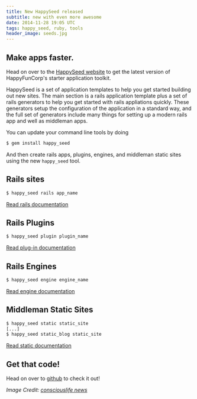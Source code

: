 ```yaml
---
title: New HappySeed released
subtitle: new with even more awesome
date: 2014-11-28 19:05 UTC
tags: happy_seed, ruby, tools
header_image: seeds.jpg
---
```


## Make apps faster.

Head on over to the [HappySeed website](http://seed.happyfuncorp.com) to get the latest version of HappyFunCorp's starter application toolkit.

HappySeed is a set of application templates to help you get started building out new sites. The main section is a rails application template plus a set of rails generators to help you get started with rails appliations quickly. These generators setup the configuration of the application in a standard way, and the full set of generators include many things for setting up a modern rails app and well as middleman apps.

You can update your command line tools by doing

```sh
$ gem install happy_seed
```

And then create rails apps, plugins, engines, and middleman static sites using the new `happy_seed` tool.

## Rails sites

```sh
$ happy_seed rails app_name
```
[Read rails documentation](http://seed.happyfuncorp.com/docs/rails.html)

## Rails Plugins

```sh
$ happy_seed plugin plugin_name
```
[Read plug-in documentation](http://seed.happyfuncorp.com/docs/plugin.html)

## Rails Engines

```sh
$ happy_seed engine engine_name
```
[Read engine documentation](http://seed.happyfuncorp.com/docs/plugin.html)

## Middleman Static Sites

```sh
$ happy_seed static static_site
[...]
$ happy_seed static_blog static_site
```

[Read static documentation](http://seed.happyfuncorp.com/docs/middleman.html)

## Get that code!

Head on over to [github](https://github.com/HappyFunCorp/happy_seed) to check it out!

_Image Credit: [consciouslife news](http://consciouslifenews.com)_